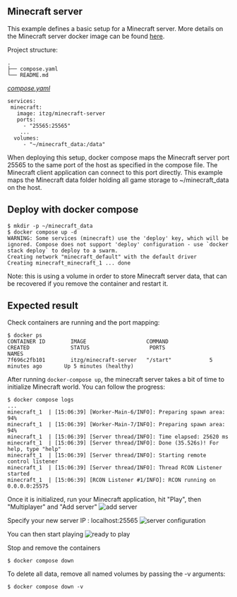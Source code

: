 ## Minecraft server
This example defines a basic setup for a Minecraft server. More details on the Minecraft server docker image can be found [here](https://github.com/itzg/docker-minecraft-server/blob/master/README.md).

Project structure:
```
.
├── compose.yaml
└── README.md
```

[_compose.yaml_](compose.yaml)
```
services:
 minecraft:
   image: itzg/minecraft-server
   ports:
     - "25565:25565"
    ...
  volumes:
     - "~/minecraft_data:/data"
```

When deploying this setup, docker compose maps the Minecraft server port 25565 to
the same port of the host as specified in the compose file. The Minecraft client application can connect to this port directly.
This example maps the Minecraft data folder holding all game storage to ~/minecraft_data on the host.

## Deploy with docker compose

```
$ mkdir -p ~/minecraft_data
$ docker compose up -d
WARNING: Some services (minecraft) use the 'deploy' key, which will be ignored. Compose does not support 'deploy' configuration - use `docker stack deploy` to deploy to a swarm.
Creating network "minecraft_default" with the default driver
Creating minecraft_minecraft_1 ... done
```

Note: this is using a volume in order to store Minecraft server data, that can be recovered if you remove the container and restart it. 

## Expected result

Check containers are running and the port mapping:

```
$ docker ps
CONTAINER ID        IMAGE                   COMMAND             CREATED             STATUS                   PORTS                                 NAMES
7f696c2fb101        itzg/minecraft-server   "/start"            5 minutes ago       Up 5 minutes (healthy)
```

After running `docker-compose up`, the minecraft server takes a bit of time to initialize Minecraft world. You can follow the progress:

```
$ docker compose logs
...
minecraft_1  | [15:06:39] [Worker-Main-6/INFO]: Preparing spawn area: 94%
minecraft_1  | [15:06:39] [Worker-Main-7/INFO]: Preparing spawn area: 94%
minecraft_1  | [15:06:39] [Server thread/INFO]: Time elapsed: 25620 ms
minecraft_1  | [15:06:39] [Server thread/INFO]: Done (35.526s)! For help, type "help"
minecraft_1  | [15:06:39] [Server thread/INFO]: Starting remote control listener
minecraft_1  | [15:06:39] [Server thread/INFO]: Thread RCON Listener started
minecraft_1  | [15:06:39] [RCON Listener #1/INFO]: RCON running on 0.0.0.0:25575
```

Once it is initialized, run your Minecraft application, hit "Play", then "Multiplayer" and "Add server"
![add server](screenshots/click-add-server.png)

 Specify your new server IP : localhost:25565
 ![server configuration](screenshots/add-server-config.png)

 You can then start playing
 ![ready to play](screenshots/ready-to-play.png)

Stop and remove the containers

```
$ docker compose down
```

To delete all data, remove all named volumes by passing the -v arguments:

```
$ docker compose down -v
```
